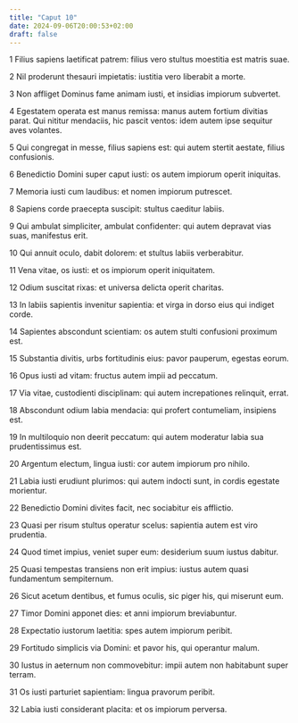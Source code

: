 ```yaml
---
title: "Caput 10"
date: 2024-09-06T20:00:53+02:00
draft: false
---
```



1 Filius sapiens laetificat patrem: filius vero stultus moestitia est matris suae.

2 Nil proderunt thesauri impietatis: iustitia vero liberabit a morte.

3 Non affliget Dominus fame animam iusti, et insidias impiorum subvertet.

4 Egestatem operata est manus remissa: manus autem fortium divitias parat. Qui nititur mendaciis, hic pascit ventos: idem autem ipse sequitur aves volantes.

5 Qui congregat in messe, filius sapiens est: qui autem stertit aestate, filius confusionis.

6 Benedictio Domini super caput iusti: os autem impiorum operit iniquitas.

7 Memoria iusti cum laudibus: et nomen impiorum putrescet.

8 Sapiens corde praecepta suscipit: stultus caeditur labiis.

9 Qui ambulat simpliciter, ambulat confidenter: qui autem depravat vias suas, manifestus erit.

10 Qui annuit oculo, dabit dolorem: et stultus labiis verberabitur.

11 Vena vitae, os iusti: et os impiorum operit iniquitatem.

12 Odium suscitat rixas: et universa delicta operit charitas.

13 In labiis sapientis invenitur sapientia: et virga in dorso eius qui indiget corde.

14 Sapientes abscondunt scientiam: os autem stulti confusioni proximum est.

15 Substantia divitis, urbs fortitudinis eius: pavor pauperum, egestas eorum.

16 Opus iusti ad vitam: fructus autem impii ad peccatum.

17 Via vitae, custodienti disciplinam: qui autem increpationes relinquit, errat.

18 Abscondunt odium labia mendacia: qui profert contumeliam, insipiens est.

19 In multiloquio non deerit peccatum: qui autem moderatur labia sua prudentissimus est.

20 Argentum electum, lingua iusti: cor autem impiorum pro nihilo.

21 Labia iusti erudiunt plurimos: qui autem indocti sunt, in cordis egestate morientur.

22 Benedictio Domini divites facit, nec sociabitur eis afflictio.

23 Quasi per risum stultus operatur scelus: sapientia autem est viro prudentia.

24 Quod timet impius, veniet super eum: desiderium suum iustus dabitur.

25 Quasi tempestas transiens non erit impius: iustus autem quasi fundamentum sempiternum.

26 Sicut acetum dentibus, et fumus oculis, sic piger his, qui miserunt eum.

27 Timor Domini apponet dies: et anni impiorum breviabuntur.

28 Expectatio iustorum laetitia: spes autem impiorum peribit.

29 Fortitudo simplicis via Domini: et pavor his, qui operantur malum.

30 Iustus in aeternum non commovebitur: impii autem non habitabunt super terram.

31 Os iusti parturiet sapientiam: lingua pravorum peribit.

32 Labia iusti considerant placita: et os impiorum perversa.

